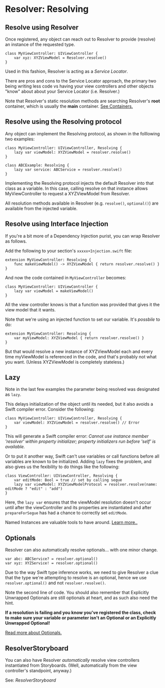 #  Resolver: Resolving

## Resolve using Resolver

Once registered, any object can reach out to Resolver to provide (resolve) an instance of the requested type.

```
class MyViewController: UIViewController {
    var xyz: XYZViewModel = Resolver.resolve()
}
```

Used in this fashion, Resolver is acting as a *Service Locator*.

There are pros and cons to the Service Locator approach, the primary two being writing less code vs having your view controllers and other objects "know" about about your Service Locator (i.e. Resolver.)

Note that Resolver's static resolution methods are searching Resolver's **root** container, which is usually the **main** container. [See Containers.](Containers.md)

## Resolve using the Resolving protocol

Any object can implement the Resolving protocol, as shown in the folllowing two examples:

```
class MyViewController: UIViewController, Resolving {
    lazy var viewModel: XYZViewModel = resolver.resolve()
}

class ABCExample: Resolving {
    lazy var service: ABCService = resolver.resolve()
}
```

Implementing the Resolving protocol injects the default Resolver into that class as a variable. In this case, calling resolve on that instance allows MyViewController to request a XYZViewModel from Resolver.

All resolution methods available in Resolver (e.g. `resolve()`, `optional()`) are available from the injected variable.


## Resolve using Interface Injection

If you're a bit more of a Dependency Injection purist, you can wrap Resolver as follows.

Add the following to your section's `xxxxx+Injection.swift` file:

```
extension MyViewController: Resolving {
    func makeViewModel() -> XYZViewModel { return resolver.resolve() }
}
```

And now the code contained in  `MyViewController` becomes:

```
class MyViewController: UIViewController {
    lazy var viewModel = makeViewModel()
}
```

All the view controller knows is that a function was provided that gives it the view model that it wants.

Note that we're using an injected function to set our variable. It's *possbile* to do:

```
extension MyViewController: Resolving {
    var myViewModel: XYZViewModel { return resolver.resolve() }
}
```

But that would resolve a new instance of XYZViewModel each and every time myViewModel is referenced in the code, and that's probably not what you want. (Unless XYZViewModel is completely stateless.)

## Lazy

Note in the last few examples the parameter being resolved was designated as `lazy`.

This delays initialization of the object until its needed, but it also avoids a Swift compiler error. Consider the following:

```
class MyViewController: UIViewController, Resolving {
    var viewModel: XYZViewModel = resolver.resolve() // Error
}
```

This will generate a Swift compiler error: *Cannot use instance member 'resolver' within property initializer; property initializers run before 'self' is available.*

Or to put it another way, Swift can't use variables or call functions before all variables are known to be initialized. Adding `lazy` fixes the problem, and also gives us the fexibility to do things like the following:

```
class ViewController: UIViewController, Resolving {
    var editMode: Bool = true // set by calling segue
    lazy var viewModel: XYZViewModelProtocol = resolver.resolve(name: editMode ? "edit" : "add")
}
```

Here, the `lazy var` ensures that the viewModel resolution doesn't occur until after the viewController and its properties are instantiated and after `prepareForSegue` has had a chance to correctly set `editMode`.

Named Instances are valuable tools to have around. [Learn more..](Names.md)

## Optionals

Resolver can also automatically resolve optionals... with one minor change.

```
var abc: ABCService? = resolver.optional()
var xyz: XYZService! = resolver.optional()
```

Due to the way Swift type inference works, we need to give Resolver a clue that the type we're attempting to resolve is an optional, hence we use `resolver.optional()` and not `resolver.resolve()`.

Note the second line of code. You should also remember that Explicitly Unwrapped Optionals are still optionals at heart, and as such also need the hint.

**If a resolution is failing and you know you've registered the class, check to make sure your variable or parameter isn't an Optional or an Explicitly Unwrapped Optional!**

[Read more about Optionals.](Optionals.md)


## ResolverStoryboard

You can also have Resolver *automatically* resolve view controllers instantiated from Storyboards. (Well, automatically from the view controller's standpoint, anyway.)

See: *ResolverStoryboard*

